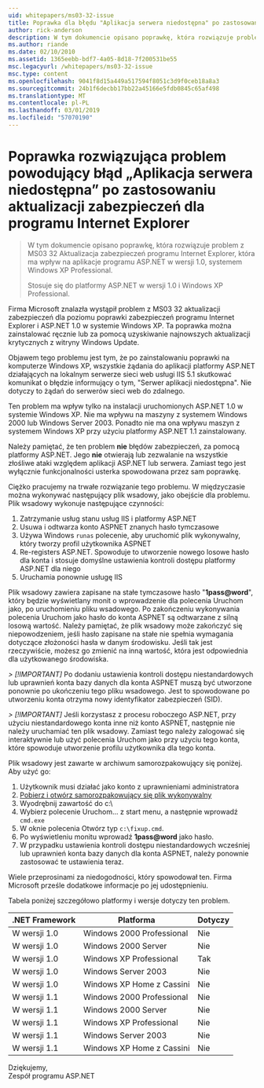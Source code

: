 ```yaml
---
uid: whitepapers/ms03-32-issue
title: Poprawka dla błędu "Aplikacja serwera niedostępna" po zastosowaniu aktualizacji zabezpieczeń dla programu Internet Explorer | Dokumentacja firmy Microsoft
author: rick-anderson
description: W tym dokumencie opisano poprawkę, która rozwiązuje problem z MS03 32 Aktualizacja zabezpieczeń programu Internet Explorer, który wpływa na aplikacje programu ASP.NET 1.0 systemem Wi...
ms.author: riande
ms.date: 02/10/2010
ms.assetid: 1365eebb-bdf7-4a05-8d18-7f200531be55
msc.legacyurl: /whitepapers/ms03-32-issue
msc.type: content
ms.openlocfilehash: 9041f8d15a449a517594f8051c3d9f0ceb18a8a3
ms.sourcegitcommit: 24b1f6decbb17bb22a45166e5fdb0845c65af498
ms.translationtype: MT
ms.contentlocale: pl-PL
ms.lasthandoff: 03/01/2019
ms.locfileid: "57070190"
---
```

<a name="fix-for-server-application-unavailable-error-after-applying-security-update-for-ie"></a>Poprawka rozwiązująca problem powodujący błąd „Aplikacja serwera niedostępna” po zastosowaniu aktualizacji zabezpieczeń dla programu Internet Explorer
====================
> W tym dokumencie opisano poprawkę, która rozwiązuje problem z MS03 32 Aktualizacja zabezpieczeń programu Internet Explorer, która ma wpływ na aplikacje programu ASP.NET w wersji 1.0, systemem Windows XP Professional.
> 
> Stosuje się do platformy ASP.NET w wersji 1.0 i Windows XP Professional.


Firma Microsoft znalazła wystąpił problem z MS03 32 aktualizacji zabezpieczeń dla poziomu poprawki zabezpieczeń programu Internet Explorer i ASP.NET 1.0 w systemie Windows XP. Ta poprawka można zainstalować ręcznie lub za pomocą uzyskiwanie najnowszych aktualizacji krytycznych z witryny Windows Update.

Objawem tego problemu jest tym, że po zainstalowaniu poprawki na komputerze Windows XP, wszystkie żądania do aplikacji platformy ASP.NET działających na lokalnym serwerze sieci web usługi IIS 5.1 skutkować komunikat o błędzie informujący o tym, "Serwer aplikacji niedostępna". Nie dotyczy to żądań do serwerów sieci web do zdalnego.

Ten problem ma wpływ tylko na instalacji uruchomionych ASP.NET 1.0 w systemie Windows XP. Nie ma wpływu na maszyny z systemem Windows 2000 lub Windows Server 2003. Ponadto nie ma ona wpływu maszyn z systemem Windows XP przy użyciu platformy ASP.NET 1.1 zainstalowany.

Należy pamiętać, że ten problem **nie** błędów zabezpieczeń, za pomocą platformy ASP.NET. Jego **nie** otwierają lub zezwalanie na wszystkie złośliwe ataki względem aplikacji ASP.NET lub serwera. Zamiast tego jest wyłącznie funkcjonalności usterka spowodowana przez sam poprawkę.

Ciężko pracujemy na trwałe rozwiązanie tego problemu. W międzyczasie można wykonywać następujący plik wsadowy, jako obejście dla problemu. Plik wsadowy wykonuje następujące czynności:

1. Zatrzymanie usług stanu usług IIS i platformy ASP.NET
2. Usuwa i odtwarza konto ASPNET znanych hasło tymczasowe
3. Używa Windows `runas` polecenie, aby uruchomić plik wykonywalny, który tworzy profil użytkownika ASPNET
4. Re-registers ASP.NET. Spowoduje to utworzenie nowego losowe hasło dla konta i stosuje domyślne ustawienia kontroli dostępu platformy ASP.NET dla niego
5. Uruchamia ponownie usługę IIS

Plik wsadowy zawiera zapisane na stałe tymczasowe hasło "<strong>1pass\@word</strong>", który będzie wyświetlany monit o wprowadzenie dla polecenia Uruchom jako, po uruchomieniu pliku wsadowego. Po zakończeniu wykonywania polecenia Uruchom jako hasło do konta ASPNET są odtwarzane z silną losową wartość. Należy pamiętać, że plik wsadowy może zakończyć się niepowodzeniem, jeśli hasło zapisane na stałe nie spełnia wymagania dotyczące złożoności hasła w danym środowisku. Jeśli tak jest rzeczywiście, możesz go zmienić na inną wartość, która jest odpowiednia dla użytkowanego środowiska.

*> [!IMPORTANT]* Po dodaniu ustawienia kontroli dostępu niestandardowych lub uprawnień konta bazy danych dla konta ASPNET muszą być utworzone ponownie po ukończeniu tego pliku wsadowego. Jest to spowodowane po utworzeniu konta otrzyma nowy identyfikator zabezpieczeń (SID).

*> [!IMPORTANT]* Jeśli korzystasz z procesu roboczego ASP.NET, przy użyciu niestandardowego konta inne niż konto ASPNET, następnie nie należy uruchamiać ten plik wsadowy. Zamiast tego należy zalogować się interaktywnie lub użyć polecenia Uruchom jako przy użyciu tego konta, które spowoduje utworzenie profilu użytkownika dla tego konta.

Plik wsadowy jest zawarte w archiwum samorozpakowujący się poniżej. Aby użyć go:

1. Użytkownik musi działać jako konto z uprawnieniami administratora
2. [Pobierz i otwórz samorozpakowujący się plik wykonywalny](ms03-32-issue/_static/fixup1.exe)
3. Wyodrębnij zawartość do c:\
4. Wybierz polecenie Uruchom... z start menu, a następnie wprowadź `cmd.exe`
5. W oknie polecenia Otwórz typ `c:\fixup.cmd`.
6. Po wyświetleniu monitu wprowadź <strong>1pass\@word</strong> jako hasło.
7. W przypadku ustawienia kontroli dostępu niestandardowych wcześniej lub uprawnień konta bazy danych dla konta ASPNET, należy ponownie zastosować te ustawienia teraz.

Wiele przeprosinami za niedogodności, który spowodował ten. Firma Microsoft prześle dodatkowe informacje po jej udostępnieniu.

Tabela poniżej szczegółowo platformy i wersje dotyczy ten problem.

| .NET Framework | Platforma | Dotyczy |
| --- | --- | --- |
| W wersji 1.0 | Windows 2000 Professional | Nie |
| W wersji 1.0 | Windows 2000 Server | Nie |
| W wersji 1.0 | Windows XP Professional | Tak |
| W wersji 1.0 | Windows Server 2003 | Nie |
| W wersji 1.0 | Windows XP Home z Cassini | Nie |
| W wersji 1.1 | Windows 2000 Professional | Nie |
| W wersji 1.1 | Windows 2000 Server | Nie |
| W wersji 1.1 | Windows XP Professional | Nie |
| W wersji 1.1 | Windows Server 2003 | Nie |
| W wersji 1.1 | Windows XP Home z Cassini | Nie |

Dziękujemy,   
 Zespół programu ASP.NET
